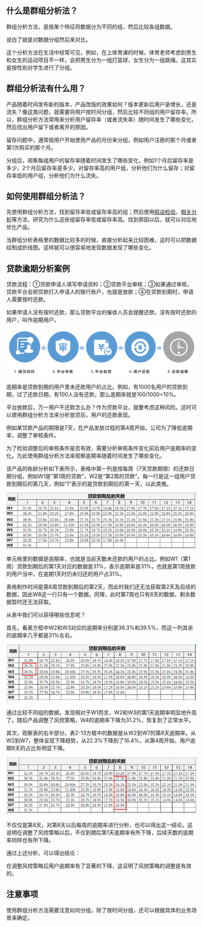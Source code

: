 ## 什么是群组分析法？
群组分析方法，是按某个特征将数据分为不同的组，然后比较各组数据。

说白了就是对数据分组然后来对比。

这个分析方法在生活中经常可见，例如，在上体育课的时候，体育老师考虑到男生和女生的运动项目不一样，会把男生分为一组打篮球，女生分为一组跳绳。这其实是按性别对学生进行了分组。

## 群组分析法有什么用？

产品随着时间发布新的版本，产品改版的效果如何？版本更新后用户是增长，还是流失？像这类问题，就需要将用户按时间分组，然后比较不同组的用户留存率。所以，群组分析方法常用来分析用户留存率（或者流失率）随时间发生了哪些变化，然后找出用户留下或者离开的原因。

留存问题中，通常按用户开始使用产品的月份来分组，例如用户注册的那个月或者第1次购买的那个月。

分组后，观察每组用户的留存率随着时间发生了哪些变化，例如1个月后留存率是多少，2个月后留存率是多少。对留存率高的用户组，分析他们为什么留存；对留存率低的用户组，分析他们为什么流失。

## 如何使用群组分析法？

先使用群组分析方法，找到留存率低或留存率高的组；然后使用[假设检验](https://github.com/likuli/data-analysis-learning/blob/main/docs/analysis_method/6_hypothetical_test_analysis.md)、[相关分析](https://github.com/likuli/data-analysis-learning/blob/main/docs/analysis_method/7_correlation_analysis.md)等方法，研究为什么这些组留存率低或留存率高。找到原因以后，就可以对应地优化产品。

当群组分析表格里的数据比较多的时候，直接分析起来比较困难，这时可以把数据绘制成折线图，这样就可以很容易地发现数据发现了哪些变化。

## 贷款逾期分析案例

贷款流程：①贷款申请人填写申请资料；②贷款平台审核；③如果通过审核，贷款平台会把贷款打入申请人的银行账户，也就是放款；④在贷款到期时，申请人需要按时还款。

如果申请人没有按时还款，那么贷款平台的催收人员会提醒还款。没有按时还款的用户，叫作逾期用户。

![群组分析法-图1](../../images/group_analysis_1.png)

逾期率是贷款到期的用户里未还款用户的占比。例如，有1000名用户的贷款到期，过了还款日期，有100人没有还款，那么逾期率就是100/1000=10%。

平台放款后，万一用户不还款怎么办？作为贷款平台，就要考虑这种风险。这时可以使用群组分析方法来分析放贷后，用户的还款表现。

例如某贷款产品的期限是7天，在产品发放过程的第4周开始，公司为了降低逾期率，调整了审核条件。

为了检验调整后的审核条件是否有效，需要分析审核条件变化前后用户逾期率的变化。为此使用群组分析方法来观察逾期率随着时间发生了哪些变化。

该产品的账龄分析如下表所示，表格中第一列是按每周（7天贷款期限）的还款日期分组，例如W1是“第1周的贷款”，W2是“第2周的贷款”。每一行是这一组用户贷款到期后的第几天，例如“1”表示的是贷款到期后的第一天，以此类推。

![群组分析法-图2](../../images/group_analysis_2.png)

单元格里的数据是逾期率，也就是当前天数未还款的用户的占比。例如W1（第1周）贷款到期后的第1天对应的数据是31%，表示逾期率是31%，也就是第1周放款的用户当中，在逾期1天时仍未归还的用户占31%。

表格制作时间是第8周贷款到期后的第2天，而此时我们还无法获取第2天及后续的数据，因此W8这一行只有一个数据。同理，此时第7周也只有8天的数据，剩余数据暂时还无法获取。

从表中我们可以获得哪些信息呢？

首先，看表方框中W2和W3对应的逾期率分别是36.3%和39.5%，而这一列其余的逾期率几乎都是31%左右。

![群组分析法-图3](../../images/group_analysis_3.png)

通过比较不同组的数据，发现相对于W1而言，W2和W3的第1天逾期率明显地升高了。随后产品调整了风控策略，W4的逾期率下降为31.2%，恢复到了正常水平。

其次，观察表的右半部分。表2-13方框中的数据是从W2到W7的第8天逾期率。从W2到W7，整体呈现下降趋势，从22.3%下降到了16.4%，从第4周开始，用户逾期8天的占比有明显下降。

![群组分析法-图4](../../images/group_analysis_4.png)

不仅仅是第8天，对第8天以后每周的逾期率进行分析，也可以得出这一结论。这说明在调整了风控策略以后，不仅到期后第1天逾期率有所下降，后续天数的逾期率同样也有所下降。

通过上述分析，可以得出结论：

在调整风控策略后用户逾期率有了显著的下降，这证明了风控策略的调整是有效的。


## 注意事项

使用群组分析方法需要注意如何分组，除了按时间分组，还可以根据具体的业务场景来确定。



